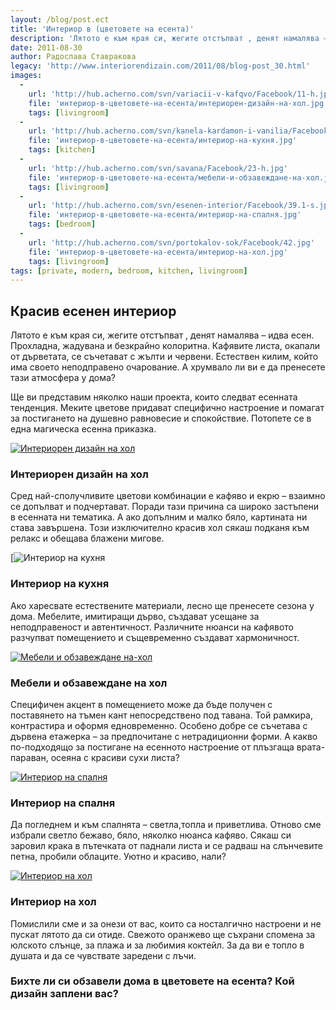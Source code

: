 ```yaml
---
layout: /blog/post.ect
title: 'Интериор в (цветовете на есента)'
description: 'Лятото е към края си, жегите отстъпват , денят намалява – идва есен. Прохладна, жадувана и безкрайно колоритна. Кафявите листа, окапали от дърветата, се съчетават с жълти и червени. Естествен килим, който има своето неподправено очарование. А хрумвало ли ви е да пренесете тази атмосфера у дома?'
date: 2011-08-30
author: Радослава Ставракова
legacy: 'http://www.interiorendizain.com/2011/08/blog-post_30.html'
images:
  -
    url: 'http://hub.acherno.com/svn/variacii-v-kafqvo/Facebook/11-h.jpg'
    file: 'интериор-в-цветовете-на-есента/интериорен-дизайн-на-хол.jpg'
    tags: [livingroom]
  -
    url: 'http://hub.acherno.com/svn/kanela-kardamon-i-vanilia/Facebook/09-h_f.jpg'
    file: 'интериор-в-цветовете-на-есента/интериор-на-кухня.jpg'
    tags: [kitchen]
  -
    url: 'http://hub.acherno.com/svn/savana/Facebook/23-h.jpg'
    file: 'интериор-в-цветовете-на-есента/мебели-и-обзавеждане-на-хол.jpg'
    tags: [livingroom]
  -
    url: 'http://hub.acherno.com/svn/esenen-interior/Facebook/39.1-s.jpg'
    file: 'интериор-в-цветовете-на-есента/интериор-на-спалня.jpg'
    tags: [bedroom]
  -
    url: 'http://hub.acherno.com/svn/portokalov-sok/Facebook/42.jpg'
    file: 'интериор-в-цветовете-на-есента/интериор-на-хол.jpg'
    tags: [livingroom]
tags: [private, modern, bedroom, kitchen, livingroom]
---
```

## **Красив** есенен **интериор**
Лятото е към края си, жегите отстъпват , денят намалява – идва есен. Прохладна, жадувана и безкрайно колоритна. Кафявите листа, окапали от дърветата, се съчетават с жълти и червени. Естествен килим, който има своето неподправено очарование. А хрумвало ли ви е да пренесете тази атмосфера у дома?

Ще ви представим няколко наши проекта, които следват есенната тенденция. Меките цветове придават специфично  настроение и помагат за постигането на душевно равновесие и спокойствие. Потопете се в една магическа есенна приказка.

[![Интериорен дизайн на хол](интериор-в-цветовете-на-есента/интериорен-дизайн-на-хол.jpg)](http://acherno.bg/интериорен-дизайн/апартамент/канела-кардамон-и-ванилия/интериорен-дизайн.html)
### Интериорен дизайн на **хол**

Сред най-сполучливите цветови комбинации е кафяво и екрю – взаимно се допълват и подчертават. Поради тази причина са широко застъпени в есенната ни тематика. А ако допълним и малко бяло, картината ни става завършена. Този изключително красив хол сякаш подканя към релакс и обещава блажени мигове.

[![Интериор на кухня](интериор-в-цветовете-на-есента/интериор-на-кухня.jpg)
### Интериор на **кухня**

Ако  харесвате естествените материали, лесно ще пренесете сезона у дома. Мебелите, имитиращи дърво, създават усещане за неподправеност и автентичност. Различните нюанси на кафявото разчупват помещението и същевременно създават хармоничност.

[![Мебели и обзавеждане на-хол](интериор-в-цветовете-на-есента/мебели-и-обзавеждане-на-хол.jpg)](http://acherno.bg/интериорен-дизайн/апартамент/канела-кардамон-и-ванилия/интериорен-дизайн.html)
### Мебели и обзавеждане на **хол**

Специфичен акцент в помещението може да бъде получен с поставянето на тъмен кант непосредствено под тавана. Той рамкира, контрастира и оформя едновременно. Особено добре се съчетава с дървена етажерка – за предпочитане с нетрадиционни форми. А какво по-подходящо за постигане на есенното настроение от плъзгаща врата-параван, осеяна с красиви сухи листа?

[![Интериор на спалня](интериор-в-цветовете-на-есента/интериор-на-спалня.jpg)](http://acherno.bg/интериорен-дизайн/апартамент/канела-кардамон-и-ванилия/интериорен-дизайн.html)
### Интериор на **спалня**

Да погледнем и към спалнята – светла,топла и приветлива. Отново сме избрали светло бежаво, бяло, няколко нюанса кафяво. Сякаш си заровил крака в пътечката от паднали листа и се радваш на слънчевите петна, пробили облаците. Уютно и красиво, нали?

[![Интериор на хол](интериор-в-цветовете-на-есента/интериор-на-хол.jpg)](http://acherno.bg/интериорен-дизайн/апартамент/канела-кардамон-и-ванилия/интериорен-дизайн.html)
### Интериор на **хол**

Помислили сме и за онези от вас, които са носталгично настроени и не пускат лятото да си отиде. Свежото оранжево ще съхрани спомена за юлското слънце, за плажа и за любимия коктейл. За да ви е топло в душата и да се чувствате заредени с лъчи.

### **Бихте ли си обзавели дома в цветовете на есента? Кой дизайн заплени вас?** ###